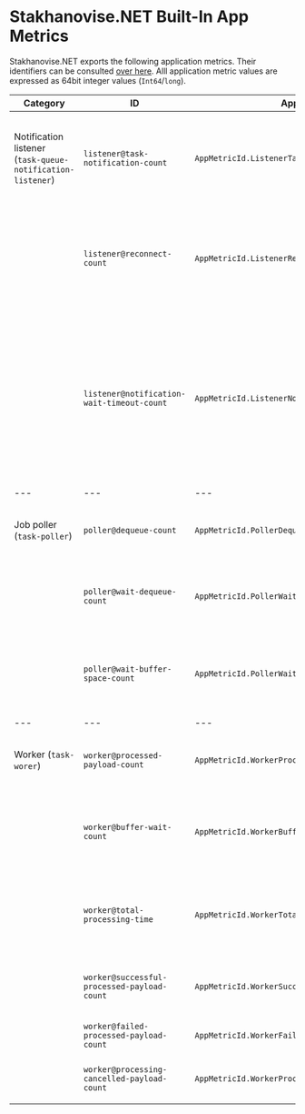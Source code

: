 # Stakhanovise.NET Built-In App Metrics

Stakhanovise.NET exports the following application metrics. 
Their identifiers can be consulted [over here](https://github.com/alexboia/Stakhanovise.NET/blob/master/LVD.Stakhanovise.NET/Model/AppMetricId.cs).
Alll application metric values are expressed as 64bit integer values (`Int64`/`long`).

| Category | ID | AppMetricId | Notes |
| --- | --- | --- | --- |
| Notification listener (`task-queue-notification-listener`) | `listener@task-notification-count` | `AppMetricId.ListenerTaskNotificationCount` | How many new job notifications have been received by the notification listener. |
|  | `listener@reconnect-count` | `AppMetricId.ListenerReconnectCount` | How many times has the notification listener lost (and subsequently re-acquired) the listening connection. |
|  | `listener@notification-wait-timeout-count` | `AppMetricId.ListenerNotificationWaitTimeoutCount` | How many times cycles has the notification listener waited without receiving any notification (one timed-out wait cycle = one wait cycle without notifications). |
| --- | --- | --- | --- |
| Job poller (`task-poller`) | `poller@dequeue-count` | `AppMetricId.PollerDequeueCount` | How many jobs have been dequeued by the poller. |
|  | `poller@wait-dequeue-count` | `AppMetricId.PollerWaitForDequeueCount` | How many times has the poller waited for jobs to become available. |
|  | `poller@wait-buffer-space-count` | `AppMetricId.PollerWaitForBufferSpaceCount` | How many times has the poller waited for buffer space to become available. |
| --- | --- | --- | --- |
| Worker (`task-worer`) | `worker@processed-payload-count` | `AppMetricId.WorkerProcessedPayloadCount` | How many jobs have been processed by the workers. |
|  | `worker@buffer-wait-count` | `AppMetricId.WorkerBufferWaitCount` | How many times have the workers have waited for jobs to become available. |
|  | `worker@total-processing-time` | `AppMetricId.WorkerTotalProcessingTime` | How much time have the workers spent performing actual job processing. |
|  | `worker@successful-processed-payload-count` | `AppMetricId.WorkerSuccessfulProcessedPayloadCount` | How many jobs have been successfully processed. |
|  | `worker@failed-processed-payload-count` | `AppMetricId.WorkerFailedProcessedPayloadCount` | How many jobs have failed. |
|  | `worker@processing-cancelled-payload-count` | `AppMetricId.WorkerProcessingCancelledPayloadCount` | How many jobs have been cancelled. |
